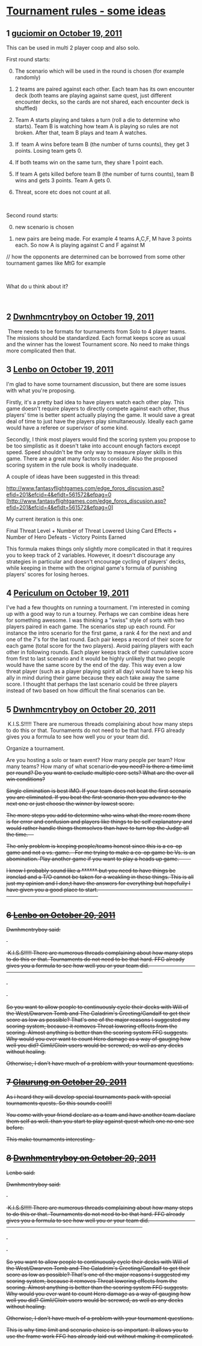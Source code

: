 # [Tournament rules - some ideas](https://community.fantasyflightgames.com/topic/54996-tournament-rules-some-ideas/)

## 1 [guciomir on October 19, 2011](https://community.fantasyflightgames.com/topic/54996-tournament-rules-some-ideas/?do=findComment&comment=544343)

This can be used in multi 2 player coop and also solo.

First round starts:

0. The scenario which will be used in the round is chosen (for example randomly)

1. 2 teams are paired against each other. Each team has its own encounter deck (both teams are playing against same quest, just different  encounter decks, so the cards are not shared, each encounter deck is shuffled)

2. Team A starts playing and takes a turn (roll a die to determine who starts). Team B is watching how team A is playing so rules are not broken. After that, team B plays and team A watches.

3. If  team A wins before team B (the number of turns counts), they get 3 points. Losing team gets 0.

4. If both teams win on the same turn, they share 1 point each.

5. If team A gets killed before team B (the number of turns counts), team B wins and gets 3 points. Team A gets 0.

6. Threat, score etc does not count at all.

 

Second round starts:

0. new scenario is chosen

1. new pairs are being made. For example 4 teams A,C,F, M have 3 points each. So now A is playing against C and F against M

// how the opponents are determined can be borrowed from some other tournament games like MtG for example

 

What do u think about it?

 

## 2 [Dwnhmcntryboy on October 19, 2011](https://community.fantasyflightgames.com/topic/54996-tournament-rules-some-ideas/?do=findComment&comment=544365)

 There needs to be formats for tournaments from Solo to 4 player teams. The missions should be standardized. Each format keeps score as usual and the winner has the lowest Tournament score. No need to make things more complicated then that.

## 3 [Lenbo on October 19, 2011](https://community.fantasyflightgames.com/topic/54996-tournament-rules-some-ideas/?do=findComment&comment=544376)

I'm glad to have some tournament discussion, but there are some issues with what you're proposing.

Firstly, it's a pretty bad idea to have players watch each other play. This game doesn't require players to directly compete against each other, thus players' time is better spent actually playing the game. It would save a great deal of time to just have the players play simultaneously. Ideally each game would have a referee or supervisor of some kind.

Secondly, I think most players would find the scoring system you propose to be too simplistic as it doesn't take into account enough factors except speed. Speed shouldn't be the only way to measure player skills in this game. There are a great many factors to consider. Also the proposed scoring system in the rule book is wholly inadequate.

A couple of ideas have been suggested in this thread:

http://www.fantasyflightgames.com/edge_foros_discusion.asp?efid=201&efcid=4&efidt=561572&efpag=0 [http://www.fantasyflightgames.com/edge_foros_discusion.asp?efid=201&efcid=4&efidt=561572&efpag=0]

My current iteration is this one:

Final Threat Level + Number of Threat Lowered Using Card Effects + Number of Hero Defeats - Victory Points Earned

This formula makes things only slightly more complicated in that it requires you to keep track of 2 variables. However, it doesn't discourage any strategies in particular and doesn't encourage cycling of players' decks, while keeping in theme with the original game's formula of punishing players' scores for losing heroes.

## 4 [Periculum on October 19, 2011](https://community.fantasyflightgames.com/topic/54996-tournament-rules-some-ideas/?do=findComment&comment=544513)

I've had a few thoughts on running a tournament. I'm interested in coming up with a good way to run a tourney. Perhaps we can combine ideas here for something awesome. I was thinking a "swiss" style of sorts with two players paired in each game. The scenarios step up each round. For instance the intro scenario for the first game, a rank 4 for the next and and one of the 7's for the last round. Each pair keeps a record of their score for each game (total score for the two players). Avoid pairing players with each other in following rounds. Each player keeps track of their cumulative score from first to last scenario and it would be highly unlikely that two people would have the same score by the end of the day. This way even a low threat player (such as a player playing spirit all day) would have to keep his ally in mind during their game because they each take away the same score. I thought that perhaps the last scenario could be three players instead of two based on how difficult the final scenarios can be.

## 5 [Dwnhmcntryboy on October 20, 2011](https://community.fantasyflightgames.com/topic/54996-tournament-rules-some-ideas/?do=findComment&comment=544546)

 K.I.S.S!!!!! There are numerous threads complaining about how many steps to do this or that. Tournaments do not need to be that hard. FFG already gives you a formula to see how well you or your team did.

Organize a tournament.

Are you hosting a solo or team event?
How many people per team?
How many teams?
How many of what scenario<s> do you need?
Is there a time limit per round?
Do you want to exclude multiple core sets?
What are the over all win conditions? <lowest score as per rule book logging all scores each round>


Single elimination is best IMO. If your team does not beat the first scenario you are eliminated. If you beat the first scenario then you advance to the next one <and so on> or just choose the winner by lowest score.

The more steps you add to determine who wins what the more room there is for error and confusion and players like things to be self explanatory and would rather handle things themselves than have to turn top the Judge all the time.    

The only problem is keeping people/teams honest since this is a co-op game and not a vs. game.   For me trying to make a co-op game be Vs. is an abomination. Play another game if you want to play a heads up game.        

I know I probably sound like a ****** but you need to have things be ironclad and a T/O cannot be taken for a weakling in these things. This is all just my opinion and I don;t have the answers for everything but hopefully I have given you a good place to start.                                                                                                                               

## 6 [Lenbo on October 20, 2011](https://community.fantasyflightgames.com/topic/54996-tournament-rules-some-ideas/?do=findComment&comment=544564)

Dwnhmcntryboy said:

 

 K.I.S.S!!!!! There are numerous threads complaining about how many steps to do this or that. Tournaments do not need to be that hard. FFG already gives you a formula to see how well you or your team did.                                                                                                                            

 

 

So you want to allow people to continuously cycle their decks with Will of the West/Dwarven Tomb and The Galadrim's Greeting/Gandalf to get their score as low as possible? That's one of the major reasons I suggested my scoring system, because it removes Threat lowering effects from the scoring. Almost anything is better than the scoring system FFG suggests. Why would you ever want to count Hero damage as a way of gauging how well you did? Gimli/Gloin users would be screwed, as well as any decks without healing.

Otherwise, I don't have much of a problem with your tournament questions.

## 7 [Glaurung on October 20, 2011](https://community.fantasyflightgames.com/topic/54996-tournament-rules-some-ideas/?do=findComment&comment=544611)

As i heard they will develop special tournaments pack with special tournaments quests. So this sounds cool!!!

You come with your friend declare as a team and have another team daclare them self as well. than you start to play against quest which one no one see before.

This make tournaments interesting. 

## 8 [Dwnhmcntryboy on October 20, 2011](https://community.fantasyflightgames.com/topic/54996-tournament-rules-some-ideas/?do=findComment&comment=545083)

Lenbo said:

Dwnhmcntryboy said:

 

 K.I.S.S!!!!! There are numerous threads complaining about how many steps to do this or that. Tournaments do not need to be that hard. FFG already gives you a formula to see how well you or your team did.                                                                                                                            

 

 

So you want to allow people to continuously cycle their decks with Will of the West/Dwarven Tomb and The Galadrim's Greeting/Gandalf to get their score as low as possible? That's one of the major reasons I suggested my scoring system, because it removes Threat lowering effects from the scoring. Almost anything is better than the scoring system FFG suggests. Why would you ever want to count Hero damage as a way of gauging how well you did? Gimli/Gloin users would be screwed, as well as any decks without healing.

Otherwise, I don't have much of a problem with your tournament questions.



This is why time limit and scenario choice is so important. It allows you to use the frame work FFG has already laid out without making it complicated.

